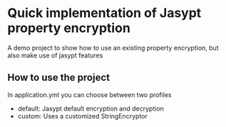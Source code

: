 # Quick implementation of Jasypt property encryption

A demo project to show how to use an existing property encryption, but also make use of jasypt features   

## How to use the project
In application.yml you can choose between two profiles
- default: Jasypt default encryption and decryption 
- custom: Uses a customized StringEncryptor

